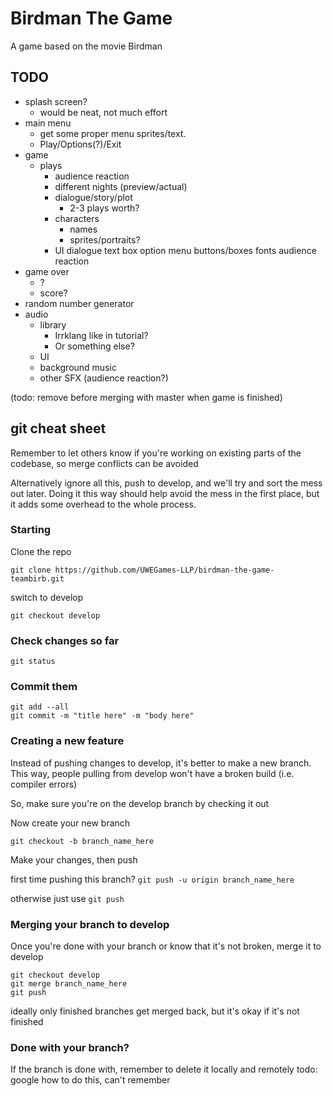 # Birdman The Game 
A game based on the movie Birdman 

## TODO

- splash screen?
	- would be neat, not much effort
- main menu
	- get some proper menu sprites/text.
	- Play/Options(?)/Exit
- game
	- plays
		- audience reaction
		- different nights (preview/actual)
		- dialogue/story/plot
			- 2-3 plays worth?
		- characters
			- names
			- sprites/portraits?
		- UI
			dialogue text box
			option menu buttons/boxes
			fonts
			audience reaction
- game over
	- ?
	- score?
- random number generator
- audio
	- library
		- Irrklang like in tutorial?
		- Or something else?
	- UI
	- background music
	- other SFX (audience reaction?)


(todo: remove before merging with master when game is finished)
## git cheat sheet

Remember to let others know if you're working on existing parts of the codebase, so merge conflicts can be avoided

Alternatively ignore all this, push to develop, and we'll try and sort the mess out later.
Doing it this way should help avoid the mess in the first place, but it adds some overhead to the whole process.

### Starting

Clone the repo

`git clone https://github.com/UWEGames-LLP/birdman-the-game-teambirb.git`

switch to develop

`git checkout develop`

### Check changes so far

`git status`

### Commit them

```
git add --all
git commit -m "title here" -m "body here"
```

### Creating a new feature

Instead of pushing changes to develop, it's better to make a new branch.
This way, people pulling from develop won't have a broken build (i.e. compiler errors)

So, make sure you're on the develop branch by checking it out

Now create your new branch

`git checkout -b branch_name_here`

Make your changes, then push

first time pushing this branch?
`git push -u origin branch_name_here`

otherwise just use `git push`

### Merging your branch to develop

Once you're done with your branch or know that it's not broken, merge it to develop

```
git checkout develop
git merge branch_name_here
git push
```

ideally only finished branches get merged back, but it's okay if it's not finished

### Done with your branch?

If the branch is done with, remember to delete it locally and remotely
todo: google how to do this, can't remember
